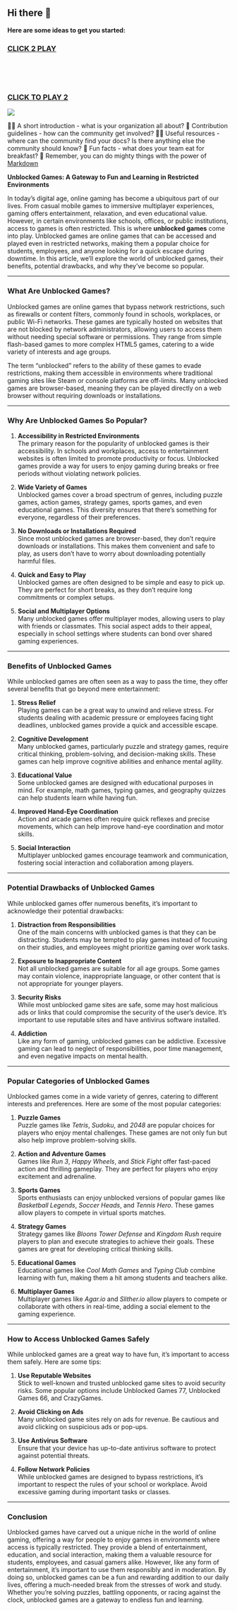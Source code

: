 ## Hi there 👋


**Here are some ideas to get you started:**
<h3><a href="https://class1.lol" rel="nofollow">CLICK 2 PLAY</a></h3>

<br><br><br>
<h3>
<p dir="auto"><a href="https://class1.live/" rel="nofollow">CLICK TO PLAY 2</a></p>
</h3>

<a href="https://lessons1.lol/"><img src="https://clearcache.store/games.png"></a>

🙋‍♀️ A short introduction - what is your organization all about?
🌈 Contribution guidelines - how can the community get involved?
👩‍💻 Useful resources - where can the community find your docs? Is there anything else the community should know?
🍿 Fun facts - what does your team eat for breakfast?
🧙 Remember, you can do mighty things with the power of [Markdown](https://docs.github.com/github/writing-on-github/getting-started-with-writing-and-formatting-on-github/basic-writing-and-formatting-syntax)

**Unblocked Games: A Gateway to Fun and Learning in Restricted Environments**

In today’s digital age, online gaming has become a ubiquitous part of our lives. From casual mobile games to immersive multiplayer experiences, gaming offers entertainment, relaxation, and even educational value. However, in certain environments like schools, offices, or public institutions, access to games is often restricted. This is where **unblocked games** come into play. Unblocked games are online games that can be accessed and played even in restricted networks, making them a popular choice for students, employees, and anyone looking for a quick escape during downtime. In this article, we’ll explore the world of unblocked games, their benefits, potential drawbacks, and why they’ve become so popular.

---

### What Are Unblocked Games?

Unblocked games are online games that bypass network restrictions, such as firewalls or content filters, commonly found in schools, workplaces, or public Wi-Fi networks. These games are typically hosted on websites that are not blocked by network administrators, allowing users to access them without needing special software or permissions. They range from simple flash-based games to more complex HTML5 games, catering to a wide variety of interests and age groups.

The term “unblocked” refers to the ability of these games to evade restrictions, making them accessible in environments where traditional gaming sites like Steam or console platforms are off-limits. Many unblocked games are browser-based, meaning they can be played directly on a web browser without requiring downloads or installations.

---

### Why Are Unblocked Games So Popular?

1. **Accessibility in Restricted Environments**  
   The primary reason for the popularity of unblocked games is their accessibility. In schools and workplaces, access to entertainment websites is often limited to promote productivity or focus. Unblocked games provide a way for users to enjoy gaming during breaks or free periods without violating network policies.

2. **Wide Variety of Games**  
   Unblocked games cover a broad spectrum of genres, including puzzle games, action games, strategy games, sports games, and even educational games. This diversity ensures that there’s something for everyone, regardless of their preferences.

3. **No Downloads or Installations Required**  
   Since most unblocked games are browser-based, they don’t require downloads or installations. This makes them convenient and safe to play, as users don’t have to worry about downloading potentially harmful files.

4. **Quick and Easy to Play**  
   Unblocked games are often designed to be simple and easy to pick up. They are perfect for short breaks, as they don’t require long commitments or complex setups.

5. **Social and Multiplayer Options**  
   Many unblocked games offer multiplayer modes, allowing users to play with friends or classmates. This social aspect adds to their appeal, especially in school settings where students can bond over shared gaming experiences.

---

### Benefits of Unblocked Games

While unblocked games are often seen as a way to pass the time, they offer several benefits that go beyond mere entertainment:

1. **Stress Relief**  
   Playing games can be a great way to unwind and relieve stress. For students dealing with academic pressure or employees facing tight deadlines, unblocked games provide a quick and accessible escape.

2. **Cognitive Development**  
   Many unblocked games, particularly puzzle and strategy games, require critical thinking, problem-solving, and decision-making skills. These games can help improve cognitive abilities and enhance mental agility.

3. **Educational Value**  
   Some unblocked games are designed with educational purposes in mind. For example, math games, typing games, and geography quizzes can help students learn while having fun.

4. **Improved Hand-Eye Coordination**  
   Action and arcade games often require quick reflexes and precise movements, which can help improve hand-eye coordination and motor skills.

5. **Social Interaction**  
   Multiplayer unblocked games encourage teamwork and communication, fostering social interaction and collaboration among players.

---

### Potential Drawbacks of Unblocked Games

While unblocked games offer numerous benefits, it’s important to acknowledge their potential drawbacks:

1. **Distraction from Responsibilities**  
   One of the main concerns with unblocked games is that they can be distracting. Students may be tempted to play games instead of focusing on their studies, and employees might prioritize gaming over work tasks.

2. **Exposure to Inappropriate Content**  
   Not all unblocked games are suitable for all age groups. Some games may contain violence, inappropriate language, or other content that is not appropriate for younger players.

3. **Security Risks**  
   While most unblocked game sites are safe, some may host malicious ads or links that could compromise the security of the user’s device. It’s important to use reputable sites and have antivirus software installed.

4. **Addiction**  
   Like any form of gaming, unblocked games can be addictive. Excessive gaming can lead to neglect of responsibilities, poor time management, and even negative impacts on mental health.

---

### Popular Categories of Unblocked Games

Unblocked games come in a wide variety of genres, catering to different interests and preferences. Here are some of the most popular categories:

1. **Puzzle Games**  
   Puzzle games like *Tetris*, *Sudoku*, and *2048* are popular choices for players who enjoy mental challenges. These games are not only fun but also help improve problem-solving skills.

2. **Action and Adventure Games**  
   Games like *Run 3*, *Happy Wheels*, and *Stick Fight* offer fast-paced action and thrilling gameplay. They are perfect for players who enjoy excitement and adrenaline.

3. **Sports Games**  
   Sports enthusiasts can enjoy unblocked versions of popular games like *Basketball Legends*, *Soccer Heads*, and *Tennis Hero*. These games allow players to compete in virtual sports matches.

4. **Strategy Games**  
   Strategy games like *Bloons Tower Defense* and *Kingdom Rush* require players to plan and execute strategies to achieve their goals. These games are great for developing critical thinking skills.

5. **Educational Games**  
   Educational games like *Cool Math Games* and *Typing Club* combine learning with fun, making them a hit among students and teachers alike.

6. **Multiplayer Games**  
   Multiplayer games like *Agar.io* and *Slither.io* allow players to compete or collaborate with others in real-time, adding a social element to the gaming experience.

---

### How to Access Unblocked Games Safely

While unblocked games are a great way to have fun, it’s important to access them safely. Here are some tips:

1. **Use Reputable Websites**  
   Stick to well-known and trusted unblocked game sites to avoid security risks. Some popular options include Unblocked Games 77, Unblocked Games 66, and CrazyGames.

2. **Avoid Clicking on Ads**  
   Many unblocked game sites rely on ads for revenue. Be cautious and avoid clicking on suspicious ads or pop-ups.

3. **Use Antivirus Software**  
   Ensure that your device has up-to-date antivirus software to protect against potential threats.

4. **Follow Network Policies**  
   While unblocked games are designed to bypass restrictions, it’s important to respect the rules of your school or workplace. Avoid excessive gaming during important tasks or classes.

---

### Conclusion

Unblocked games have carved out a unique niche in the world of online gaming, offering a way for people to enjoy games in environments where access is typically restricted. They provide a blend of entertainment, education, and social interaction, making them a valuable resource for students, employees, and casual gamers alike. However, like any form of entertainment, it’s important to use them responsibly and in moderation. By doing so, unblocked games can be a fun and rewarding addition to our daily lives, offering a much-needed break from the stresses of work and study. Whether you’re solving puzzles, battling opponents, or racing against the clock, unblocked games are a gateway to endless fun and learning.
